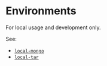 # Environments

For local usage and development only.

See:
- [`local-mongo`](./local-mongo)
- [`local-tar`](./local-tar)

